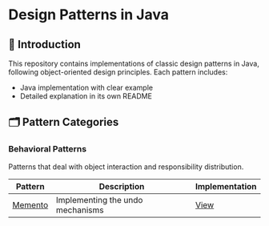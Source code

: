 # Design Patterns in Java

## 🌟 Introduction

This repository contains implementations of classic design patterns in Java, following object-oriented design
principles. Each pattern includes:

- Java implementation with clear example
- Detailed explanation in its own README

## 🗂 Pattern Categories

[//]: # (### Creational Patterns)

[//]: # ()

[//]: # (Patterns that deal with object creation mechanisms.)

[//]: # ()

[//]: # (| Pattern                                         | Description                                    | Implementation                      |)

[//]: # (|-------------------------------------------------|------------------------------------------------|-------------------------------------|)

[//]: # (| [Singleton]&#40;creational/singleton&#41;               | Ensures a class has only one instance          | [View]&#40;creational/singleton&#41;        |)

[//]: # (| [Factory Method]&#40;creational/factory-method&#41;     | Creates objects without specifying exact class | [View]&#40;creational/factory-method&#41;   |)

[//]: # (| [Abstract Factory]&#40;creational/abstract-factory&#41; | Creates families of related objects            | [View]&#40;creational/abstract-factory&#41; |)

[//]: # (| [Builder]&#40;creational/builder&#41;                   | Constructs complex objects step by step        | [View]&#40;creational/builder&#41;          |)

[//]: # (| [Prototype]&#40;creational/prototype&#41;               | Creates new objects by cloning prototypes      | [View]&#40;creational/prototype&#41;        |)

[//]: # ()

[//]: # (### Structural Patterns)

[//]: # ()

[//]: # (Patterns that deal with object composition and class relationships.)

[//]: # ()

[//]: # (| Pattern                           | Description                                       | Implementation               |)

[//]: # (|-----------------------------------|---------------------------------------------------|------------------------------|)

[//]: # (| [Adapter]&#40;structural/adapter&#41;     | Bridges incompatible interfaces                   | [View]&#40;structural/adapter&#41;   |)

[//]: # (| [Composite]&#40;structural/composite&#41; | Treats individual and composite objects uniformly | [View]&#40;structural/composite&#41; |)

[//]: # (| [Proxy]&#40;structural/proxy&#41;         | Provides a placeholder for another object         | [View]&#40;structural/proxy&#41;     |)

[//]: # (| [Flyweight]&#40;structural/flyweight&#41; | Shares objects to reduce memory usage             | [View]&#40;structural/flyweight&#41; |)

[//]: # (| [Facade]&#40;structural/facade&#41;       | Provides a simplified interface to a subsystem    | [View]&#40;structural/facade&#41;    |)

[//]: # (| [Bridge]&#40;structural/bridge&#41;       | Separates abstraction from implementation         | [View]&#40;structural/bridge&#41;    |)

### Behavioral Patterns

Patterns that deal with object interaction and responsibility distribution.

| Pattern                                                                       | Description                      | Implementation                                                   |
|-------------------------------------------------------------------------------|----------------------------------|------------------------------------------------------------------|
| [Memento](src/main/java/design_patterns/behavioral/momento_pattern/README.md) | Implementing the undo mechanisms | [View](src/main/java/design_patterns/behavioral/momento_pattern) |

